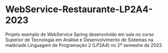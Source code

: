 # WebService-Restaurante-LP2A4-2023
Projeto exemplo de WebService Spring desenvolvido em sala no curso Superior de Tecnologia em Análise e Desenvolvimento de Sistemas na matériade Linguagem de Programação 2 (LP2A4) no 2º semestre de 2023.
